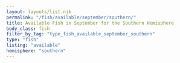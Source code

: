 ```yaml
---
layout: layouts/list.njk
permalink: "/fish/available/september/southern/"
title: Available Fish in September for the Southern Hemisphere
body_class: fish
filter_by_tag: "type_fish_available_september_southern"
type: "fish"
listing: "available"
hemisphere: "southern"
---
```

